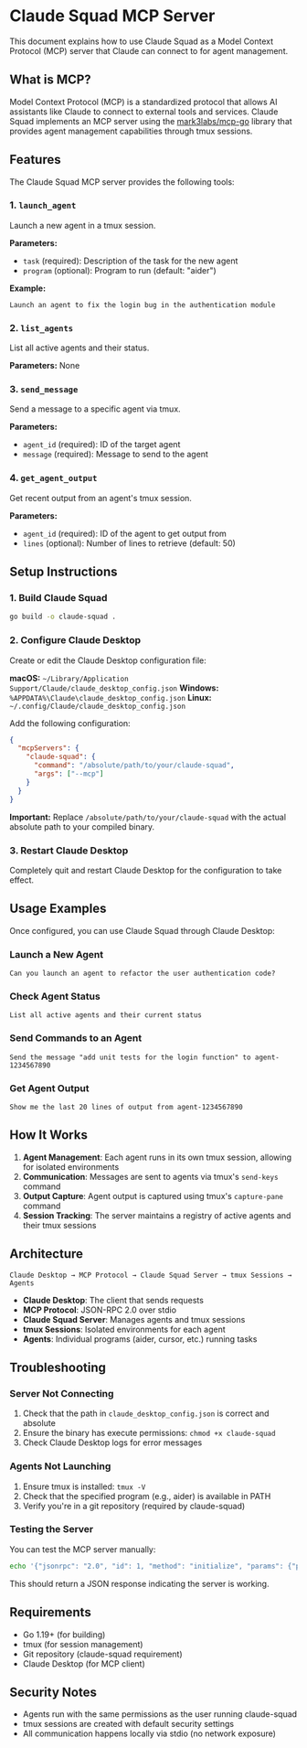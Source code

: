 # Claude Squad MCP Server

This document explains how to use Claude Squad as a Model Context Protocol (MCP) server that Claude can connect to for agent management.

## What is MCP?

Model Context Protocol (MCP) is a standardized protocol that allows AI assistants like Claude to connect to external tools and services. Claude Squad implements an MCP server using the [mark3labs/mcp-go](https://github.com/mark3labs/mcp-go) library that provides agent management capabilities through tmux sessions.

## Features

The Claude Squad MCP server provides the following tools:

### 1. `launch_agent`

Launch a new agent in a tmux session.

**Parameters:**

- `task` (required): Description of the task for the new agent
- `program` (optional): Program to run (default: "aider")

**Example:**

```
Launch an agent to fix the login bug in the authentication module
```

### 2. `list_agents`

List all active agents and their status.

**Parameters:** None

### 3. `send_message`

Send a message to a specific agent via tmux.

**Parameters:**

- `agent_id` (required): ID of the target agent
- `message` (required): Message to send to the agent

### 4. `get_agent_output`

Get recent output from an agent's tmux session.

**Parameters:**

- `agent_id` (required): ID of the agent to get output from
- `lines` (optional): Number of lines to retrieve (default: 50)

## Setup Instructions

### 1. Build Claude Squad

```bash
go build -o claude-squad .
```

### 2. Configure Claude Desktop

Create or edit the Claude Desktop configuration file:

**macOS:** `~/Library/Application Support/Claude/claude_desktop_config.json`
**Windows:** `%APPDATA%\Claude\claude_desktop_config.json`
**Linux:** `~/.config/Claude/claude_desktop_config.json`

Add the following configuration:

```json
{
  "mcpServers": {
    "claude-squad": {
      "command": "/absolute/path/to/your/claude-squad",
      "args": ["--mcp"]
    }
  }
}
```

**Important:** Replace `/absolute/path/to/your/claude-squad` with the actual absolute path to your compiled binary.

### 3. Restart Claude Desktop

Completely quit and restart Claude Desktop for the configuration to take effect.

## Usage Examples

Once configured, you can use Claude Squad through Claude Desktop:

### Launch a New Agent

```
Can you launch an agent to refactor the user authentication code?
```

### Check Agent Status

```
List all active agents and their current status
```

### Send Commands to an Agent

```
Send the message "add unit tests for the login function" to agent-1234567890
```

### Get Agent Output

```
Show me the last 20 lines of output from agent-1234567890
```

## How It Works

1. **Agent Management**: Each agent runs in its own tmux session, allowing for isolated environments
2. **Communication**: Messages are sent to agents via tmux's `send-keys` command
3. **Output Capture**: Agent output is captured using tmux's `capture-pane` command
4. **Session Tracking**: The server maintains a registry of active agents and their tmux sessions

## Architecture

```
Claude Desktop → MCP Protocol → Claude Squad Server → tmux Sessions → Agents
```

- **Claude Desktop**: The client that sends requests
- **MCP Protocol**: JSON-RPC 2.0 over stdio
- **Claude Squad Server**: Manages agents and tmux sessions
- **tmux Sessions**: Isolated environments for each agent
- **Agents**: Individual programs (aider, cursor, etc.) running tasks

## Troubleshooting

### Server Not Connecting

1. Check that the path in `claude_desktop_config.json` is correct and absolute
2. Ensure the binary has execute permissions: `chmod +x claude-squad`
3. Check Claude Desktop logs for error messages

### Agents Not Launching

1. Ensure tmux is installed: `tmux -V`
2. Check that the specified program (e.g., aider) is available in PATH
3. Verify you're in a git repository (required by claude-squad)

### Testing the Server

You can test the MCP server manually:

```bash
echo '{"jsonrpc": "2.0", "id": 1, "method": "initialize", "params": {"protocolVersion": "2024-11-05", "capabilities": {}, "clientInfo": {"name": "test-client", "version": "1.0.0"}}}' | ./claude-squad
```

This should return a JSON response indicating the server is working.

## Requirements

- Go 1.19+ (for building)
- tmux (for session management)
- Git repository (claude-squad requirement)
- Claude Desktop (for MCP client)

## Security Notes

- Agents run with the same permissions as the user running claude-squad
- tmux sessions are created with default security settings
- All communication happens locally via stdio (no network exposure)
